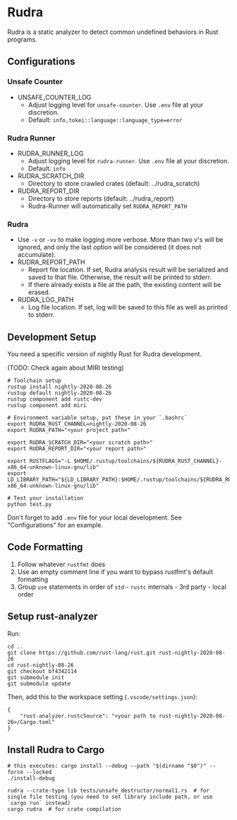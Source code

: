 # Rudra

Rudra is a static analyzer to detect common undefined behaviors in Rust programs.

## Configurations

### Unsafe Counter

- UNSAFE_COUNTER_LOG
  - Adjust logging level for `unsafe-counter`. Use `.env` file at your discretion.
  - Default: `info,tokei::language::language_type=error`

### Rudra Runner

- RUDRA_RUNNER_LOG
  - Adjust logging level for `rudra-runner`. Use `.env` file at your discretion.
  - Default: `info`
- RUDRA_SCRATCH_DIR
  - Directory to store crawled crates (default: ../rudra_scratch)
- RUDRA_REPORT_DIR
  - Directory to store reports (default: ../rudra_report)
  - Rudra-Runner will automatically set `RUDRA_REPORT_PATH`

### Rudra

- Use `-v` or `-vv` to make logging more verbose.
  More than two v's will be ignored, and only the last option will be considered (it does not accumulate).
- RUDRA_REPORT_PATH
  - Report file location. If set, Rudra analysis result will be serialized and
    saved to that file. Otherwise, the result will be printed to stderr.
  - If there already exists a file at the path, the existing content will be erased.
- RUDRA_LOG_PATH
  - Log file location. If set, log will be saved to this file as well as printed to stderr.

## Development Setup

You need a specific version of nightly Rust for Rudra development.

(TODO: Check again about MIRI testing)

```
# Toolchain setup
rustup install nightly-2020-08-26
rustup default nightly-2020-08-26
rustup component add rustc-dev
rustup component add miri

# Environment variable setup, put these in your `.bashrc`
export RUDRA_RUST_CHANNEL=nightly-2020-08-26
export RUDRA_PATH="<your project path>"

export RUDRA_SCRATCH_DIR="<your scratch path>"
export RUDRA_REPORT_DIR="<your report path>"

export RUSTFLAGS="-L $HOME/.rustup/toolchains/${RUDRA_RUST_CHANNEL}-x86_64-unknown-linux-gnu/lib"
export LD_LIBRARY_PATH="${LD_LIBRARY_PATH}:$HOME/.rustup/toolchains/${RUDRA_RUST_CHANNEL}-x86_64-unknown-linux-gnu/lib"

# Test your installation
python test.py
```

Don't forget to add `.env` file for your local development. See "Configurations" for an example.

## Code Formatting

1. Follow whatever `rustfmt` does
2. Use an empty comment line if you want to bypass rustfmt's default formatting
3. Group `use` statements in order of `std` - `rustc` internals - 3rd party - local order

## Setup rust-analyzer

Run:
```
cd ..
git clone https://github.com/rust-lang/rust.git rust-nightly-2020-08-26
cd rust-nightly-08-26
git checkout bf4342114
git submodule init
git submodule update
```

Then, add this to the workspace setting (`.vscode/settings.json`):
```
{
    "rust-analyzer.rustcSource": "<your path to rust-nightly-2020-08-26>/Cargo.toml"
}
```

## Install Rudra to Cargo

```
# this executes: cargo install --debug --path "$(dirname "$0")" --force --locked
./install-debug

rudra --crate-type lib tests/unsafe_destructor/normal1.rs  # for single file testing (you need to set library include path, or use `cargo run` instead)
cargo rudra  # for crate compilation
```
